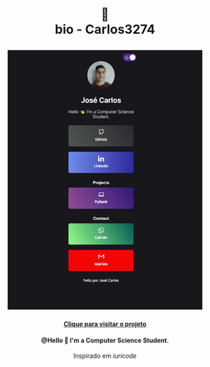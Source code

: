 <h1 align="center">
🔗<br>bio - Carlos3274
</h1>
<h2 align="center"><img  src="assets/image/resultado-final.png" alt="resultado-final"></h2>
<h4 align="center"><a href="https://bio-carlos.vercel.app/">Clique para visitar o projeto</a></h4>
<h4 align="center">@Hello 👋 I'm a Computer Science Student.</h4>

<p align="center">Inspirado em <i>iuricode</i></p>
